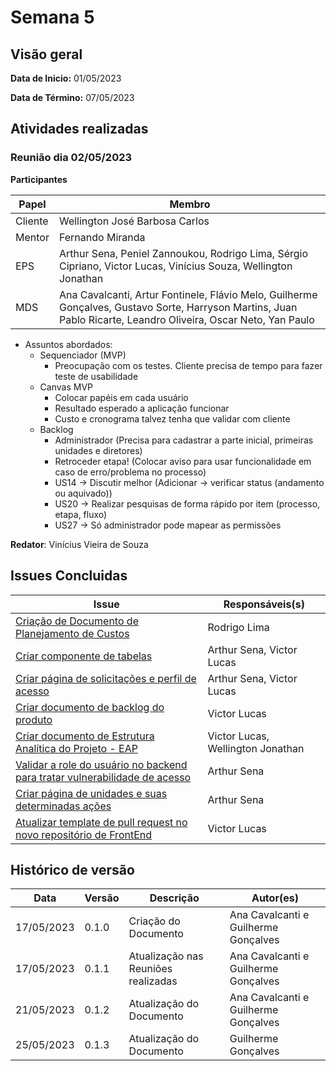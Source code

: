 # Semana 5
## Visão geral
**Data de Inicio:** 01/05/2023

**Data de Término:** 07/05/2023

## Atividades realizadas
### Reunião dia 02/05/2023
**Participantes**

| Papel | Membro |
| ----- | ------ |
| Cliente | Wellington José Barbosa Carlos |
| Mentor |  Fernando Miranda |
| EPS | Arthur Sena, Peniel Zannoukou, Rodrigo Lima, Sérgio Cipriano, Victor Lucas, Vinícius Souza, Wellington Jonathan |
| MDS | Ana Cavalcanti, Artur Fontinele, Flávio Melo, Guilherme Gonçalves, Gustavo Sorte, Harryson Martins, Juan Pablo Ricarte, Leandro Oliveira, Oscar Neto, Yan Paulo |

- Assuntos abordados:
   - Sequenciador (MVP)
       - Preocupação com os testes. Cliente precisa de tempo para fazer teste
de usabilidade
   - Canvas MVP
       - Colocar papéis em cada usuário
       - Resultado esperado a aplicação funcionar
       - Custo e cronograma talvez tenha que validar com cliente
   - Backlog
       - Administrador (Precisa para cadastrar a parte inicial, primeiras
unidades e diretores)
       - Retroceder etapa! (Colocar aviso para usar funcionalidade em caso
de erro/problema no processo)
       - US14 -> Discutir melhor (Adicionar -> verificar status (andamento ou
aquivado))
       - US20 -> Realizar pesquisas de forma rápido por item (processo,
etapa, fluxo)
       - US27 -> Só administrador pode mapear as permissões

**Redator**: Vinícius Vieira de Souza

## Issues Concluidas
| Issue | Responsáveis(s) |
| ----- | ---------------- |
|[Criação de Documento de Planejamento de Custos](https://github.com/fga-eps-mds/2023-1-CAPJu-Doc/issues/22)| Rodrigo Lima |
|[Criar componente de tabelas](https://github.com/fga-eps-mds/2023-1-CAPJu-Doc/issues/29)| Arthur Sena, Victor Lucas |
|[Criar página de solicitações e perfil de acesso](https://github.com/fga-eps-mds/2023-1-CAPJu-Doc/issues/31)| Arthur Sena, Victor Lucas|
|[Criar documento de backlog do produto](https://github.com/fga-eps-mds/2023-1-CAPJu-Doc/issues/42)| Victor Lucas |
|[Criar documento de Estrutura Analítica do Projeto - EAP](https://github.com/fga-eps-mds/2023-1-CAPJu-Doc/issues/38)| Victor Lucas, Wellington Jonathan |
|[Validar a role do usuário no backend para tratar vulnerabilidade de acesso](https://github.com/fga-eps-mds/2023-1-CAPJu-Doc/issues/46)| Arthur Sena |
|[Criar página de unidades e suas determinadas ações](https://github.com/fga-eps-mds/2023-1-CAPJu-Doc/issues/47)| Arthur Sena |
|[Atualizar template de pull request no novo repositório de FrontEnd](https://github.com/fga-eps-mds/2023-1-CAPJu-Doc/issues/34)| Victor Lucas |

## Histórico de versão
| Data | Versão | Descrição | Autor(es) |
| ---- | ---- | ---- | ---- |
| 17/05/2023 | 0.1.0 | Criação do Documento | Ana Cavalcanti e Guilherme Gonçalves |
| 17/05/2023 | 0.1.1 | Atualização nas Reuniões realizadas| Ana Cavalcanti e Guilherme Gonçalves |
| 21/05/2023 | 0.1.2 | Atualização do Documento | Ana Cavalcanti e Guilherme Gonçalves |
| 25/05/2023 | 0.1.3 | Atualização do Documento | Guilherme Gonçalves |